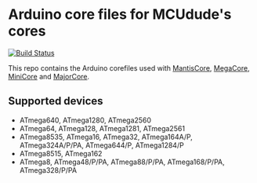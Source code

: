 # Arduino core files for MCUdude's cores
[![Build Status](https://travis-ci.org/MCUdude/MCUdude_corefiles.svg?branch=master)](https://travis-ci.org/MCUdude/MCUdude_corefiles)

This repo contains the Arduino corefiles used with [MantisCore](https://github.com/MCUdude/MantisCore), [MegaCore](https://github.com/MCUdude/MegaCore), [MiniCore](https://github.com/MCUdude/MiniCore) and [MajorCore](https://github.com/MCUdude/MantisCore).

## Supported devices
* ATmega640, ATmega1280, ATmega2560
* ATmega64, ATmega128, ATmega1281, ATmega2561
* ATmega8535, ATmega16, ATmega32, ATmega164A/P, ATmega324A/P/PA, ATmega644/P, ATmega1284/P
* ATmega8515, ATmega162
* ATmega8, ATmega48/P/PA, ATmega88/P/PA, ATmega168/P/PA, ATmega328/P/PA

